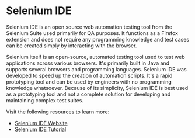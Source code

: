 # Selenium IDE

Selenium IDE is an open source web automation testing tool from the Selenium Suite used primarily for QA purposes. It functions as a Firefox extension and does not require any programming knowledge and test cases can be created simply by interacting with the browser.

Selenium itself is an open-source, automated testing tool used to test web applications across various browsers. It's primarily built in Java and supports several browsers and programming languages. Selenium IDE was developed to speed up the creation of automation scripts. It's a rapid prototyping tool and can be used by engineers with no programming knowledge whatsoever. Because of its simplicity, Selenium IDE is best used as a prototyping tool and not a complete solution for developing and maintaining complex test suites.

Visit the following resources to learn more:

- [Selenium IDE Website](https://www.selenium.dev/selenium-ide/)
- [Selenium IDE Tutorial](https://www.softwaretestinghelp.com/selenium-ide-script-selenium-tutorial-3/)
